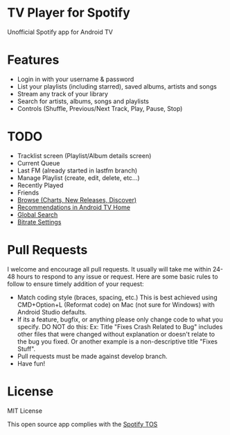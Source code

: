 # TV Player for Spotify
Unofficial Spotify app for Android TV

# Features
- Login in with your username & password
- List your playlists (including starred), saved albums, artists and songs
- Stream any track of your library
- Search for artists, albums, songs and playlists
- Controls (Shuffle, Previous/Next Track, Play, Pause, Stop)

# TODO
- Tracklist screen (Playlist/Album details screen)
- Current Queue
- Last FM (already started in lastfm branch)
- Manage Playlist (create, edit, delete, etc...)
- Recently Played
- Friends
- [Browse (Charts, New Releases, Discover)](https://developer.spotify.com/web-api/browse-endpoints)
- [Recommendations in Android TV Home](https://developer.android.com/training/tv/discovery/recommendations.html)
- [Global Search](https://developer.android.com/training/tv/discovery/searchable.html)
- [Bitrate Settings](https://developer.spotify.com/android-sdk-docs/com/spotify/sdk/android/playback/Player.html#setPlaybackBitrate-com.spotify.sdk.android.playback.PlaybackBitrate-)

# Pull Requests
I welcome and encourage all pull requests. 
It usually will take me within 24-48 hours to respond to any issue or request. 
Here are some basic rules to follow to ensure timely addition of your request:

- Match coding style (braces, spacing, etc.) This is best achieved using CMD+Option+L (Reformat code) on Mac (not sure for Windows) with Android Studio defaults.
- If its a feature, bugfix, or anything please only change code to what you specify. DO NOT do this: Ex: Title "Fixes Crash Related to Bug" includes other files that were changed without explanation or doesn't relate to the bug you fixed. Or another example is a non-descriptive title "Fixes Stuff".
- Pull requests must be made against develop branch.
- Have fun!

# License
MIT License

This open source app complies with the [Spotify TOS](https://developer.spotify.com/developer-terms-of-use/)
